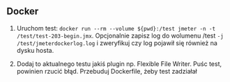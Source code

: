 ## Docker


1. Uruchom test: `docker run --rm --volume ${pwd}:/test jmeter -n -t /test/test-203-begin.jmx`. Opcjonalnie zapisz log do wolumenu /test `-j /test/jmeterdockerlog.log` i zweryfikuj czy log pojawił się również na dysku hosta.

2. Dodaj to aktualnego testu jakiś plugin np. Flexible File Writer. Puśc test, powinien rzucić błąd. Przebuduj Dockerfile, żeby test zadziałał